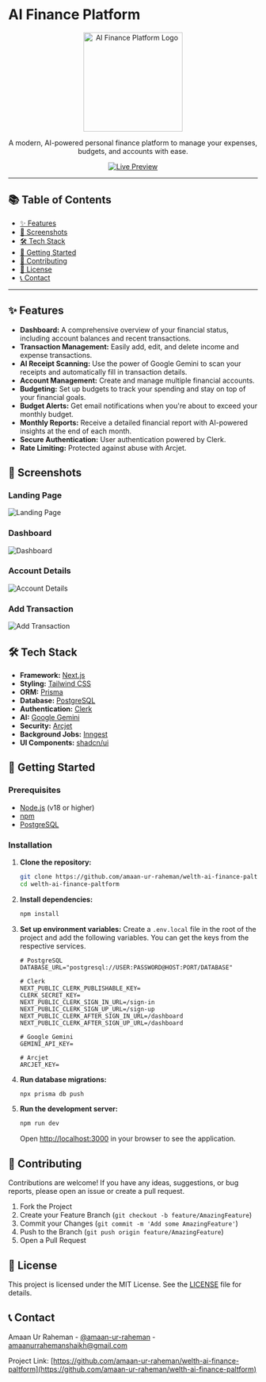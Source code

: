 # AI Finance Platform

<p align="center">
  <img src="./public/logo.png" alt="AI Finance Platform Logo" width="200"/>
</p>

<p align="center">
  A modern, AI-powered personal finance platform to manage your expenses, budgets, and accounts with ease.
</p>

<p align="center">
  <a href="https://welth-ai-finance-paltform.vercel.app" target="_blank">
    <img src="https://img.shields.io/badge/Live-Preview-blue?style=for-the-badge&logo=vercel" alt="Live Preview"/>
  </a>
</p>

---

## 📚 Table of Contents

- [✨ Features](#-features)
- [📸 Screenshots](#-screenshots)
- [🛠️ Tech Stack](#️-tech-stack)
- [🚀 Getting Started](#-getting-started)
- [🤝 Contributing](#-contributing)
- [📄 License](#-license)
- [📞 Contact](#-contact)

---

## ✨ Features

- **Dashboard:** A comprehensive overview of your financial status, including account balances and recent transactions.
- **Transaction Management:** Easily add, edit, and delete income and expense transactions.
- **AI Receipt Scanning:** Use the power of Google Gemini to scan your receipts and automatically fill in transaction details.
- **Account Management:** Create and manage multiple financial accounts.
- **Budgeting:** Set up budgets to track your spending and stay on top of your financial goals.
- **Budget Alerts:** Get email notifications when you're about to exceed your monthly budget.
- **Monthly Reports:** Receive a detailed financial report with AI-powered insights at the end of each month.
- **Secure Authentication:** User authentication powered by Clerk.
- **Rate Limiting:** Protected against abuse with Arcjet.

## 📸 Screenshots

### Landing Page

![Landing Page](./public/readme/Landing%20Page.jpeg)

### Dashboard

![Dashboard](./public/readme/Dashboard.jpeg)

### Account Details

![Account Details](./public/readme/Account.jpeg)

### Add Transaction

![Add Transaction](./public/readme/Add%20Transaction.jpeg)

## 🛠️ Tech Stack

- **Framework:** [Next.js](https://nextjs.org/)
- **Styling:** [Tailwind CSS](https://tailwindcss.com/)
- **ORM:** [Prisma](https://www.prisma.io/)
- **Database:** [PostgreSQL](https://www.postgresql.org/)
- **Authentication:** [Clerk](https://clerk.com/)
- **AI:** [Google Gemini](https://gemini.google.com/)
- **Security:** [Arcjet](https://arcjet.com/)
- **Background Jobs:** [Inngest](https://www.inngest.com/)
- **UI Components:** [shadcn/ui](https://ui.shadcn.com/)

## 🚀 Getting Started

### Prerequisites

- [Node.js](https://nodejs.org/en/) (v18 or higher)
- [npm](https://www.npmjs.com/)
- [PostgreSQL](https://www.postgresql.org/download/)

### Installation

1.  **Clone the repository:**

    ```bash
    git clone https://github.com/amaan-ur-raheman/welth-ai-finance-paltform.git
    cd welth-ai-finance-paltform
    ```

2.  **Install dependencies:**

    ```bash
    npm install
    ```

3.  **Set up environment variables:**
    Create a `.env.local` file in the root of the project and add the following variables. You can get the keys from the respective services.

    ```env
    # PostgreSQL
    DATABASE_URL="postgresql://USER:PASSWORD@HOST:PORT/DATABASE"

    # Clerk
    NEXT_PUBLIC_CLERK_PUBLISHABLE_KEY=
    CLERK_SECRET_KEY=
    NEXT_PUBLIC_CLERK_SIGN_IN_URL=/sign-in
    NEXT_PUBLIC_CLERK_SIGN_UP_URL=/sign-up
    NEXT_PUBLIC_CLERK_AFTER_SIGN_IN_URL=/dashboard
    NEXT_PUBLIC_CLERK_AFTER_SIGN_UP_URL=/dashboard

    # Google Gemini
    GEMINI_API_KEY=

    # Arcjet
    ARCJET_KEY=
    ```

4.  **Run database migrations:**

    ```bash
    npx prisma db push
    ```

5.  **Run the development server:**

    ```bash
    npm run dev
    ```

    Open [http://localhost:3000](http://localhost:3000) in your browser to see the application.

## 🤝 Contributing

Contributions are welcome! If you have any ideas, suggestions, or bug reports, please open an issue or create a pull request.

1.  Fork the Project
2.  Create your Feature Branch (`git checkout -b feature/AmazingFeature`)
3.  Commit your Changes (`git commit -m 'Add some AmazingFeature'`)
4.  Push to the Branch (`git push origin feature/AmazingFeature`)
5.  Open a Pull Request

## 📄 License

This project is licensed under the MIT License. See the [LICENSE](LICENSE) file for details.

## 📞 Contact

Amaan Ur Raheman - [@amaan-ur-raheman](https://www.linkedin.com/in/amaan-ur-raheman-shaikh-215768281) - [amaanurrahemanshaikh@gmail.com](mailto:amaanurrahemanshaikh@gmail.com)

Project Link: [https://github.com/amaan-ur-raheman/welth-ai-finance-paltform](https://github.com/amaan-ur-raheman/welth-ai-finance-paltform)

